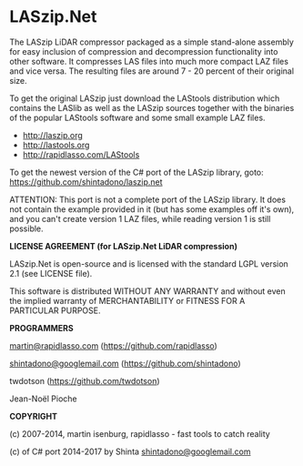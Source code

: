 LASzip.Net
==========

The LASzip LiDAR compressor packaged as a simple stand-alone assembly for
easy inclusion of compression and decompression functionality into
other software. It compresses LAS files into much more compact LAZ
files and vice versa. The resulting files are around 7 - 20 percent
of their original size.

To get the original LASzip just download the LAStools distribution which contains
the LASlib as well as the LASzip sources together with the binaries
of the popular LAStools software and some small example LAZ files.

* http://laszip.org
* http://lastools.org
* http://rapidlasso.com/LAStools

To get the newest version of the C# port of the LASzip library, goto:
https://github.com/shintadono/laszip.net

ATTENTION: This port is not a complete port of the LASzip library. It does not
contain the example provided in it (but has some examples off it's own), and
you can't create version 1 LAZ files, while reading version 1 is still possible.


**LICENSE AGREEMENT (for LASzip.Net LiDAR compression)**

  LASzip.Net is open-source and is licensed with the standard LGPL version 2.1
  (see LICENSE file).

  This software is distributed WITHOUT ANY WARRANTY and without even the
  implied warranty of MERCHANTABILITY or FITNESS FOR A PARTICULAR PURPOSE.


**PROGRAMMERS**

  martin@rapidlasso.com (https://github.com/rapidlasso)

  shintadono@googlemail.com (https://github.com/shintadono)

  twdotson (https://github.com/twdotson)

  Jean-Noël Pioche

**COPYRIGHT**

  (c) 2007-2014, martin isenburg, rapidlasso - fast tools to catch reality

  (c) of C# port 2014-2017 by Shinta <shintadono@googlemail.com>

